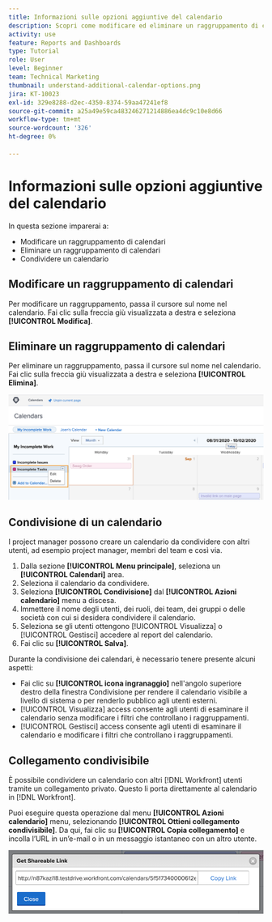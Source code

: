 ```yaml
---
title: Informazioni sulle opzioni aggiuntive del calendario
description: Scopri come modificare ed eliminare un raggruppamento di calendari e come condividere un calendario.
activity: use
feature: Reports and Dashboards
type: Tutorial
role: User
level: Beginner
team: Technical Marketing
thumbnail: understand-additional-calendar-options.png
jira: KT-10023
exl-id: 329e8288-d2ec-4350-8374-59aa47241ef8
source-git-commit: a25a49e59ca483246271214886ea4dc9c10e8d66
workflow-type: tm+mt
source-wordcount: '326'
ht-degree: 0%

---
```


# Informazioni sulle opzioni aggiuntive del calendario

In questa sezione imparerai a:

* Modificare un raggruppamento di calendari
* Eliminare un raggruppamento di calendari
* Condividere un calendario

## Modificare un raggruppamento di calendari

Per modificare un raggruppamento, passa il cursore sul nome nel calendario. Fai clic sulla freccia giù visualizzata a destra e seleziona **[!UICONTROL Modifica]**.

## Eliminare un raggruppamento di calendari

Per eliminare un raggruppamento, passa il cursore sul nome nel calendario. Fai clic sulla freccia giù visualizzata a destra e seleziona **[!UICONTROL Elimina]**.

![Immagine di una schermata che mostra l&#39;opzione Elimina raggruppamento calendari](assets/calendar-3-0.png)

## Condivisione di un calendario

I project manager possono creare un calendario da condividere con altri utenti, ad esempio project manager, membri del team e così via.

1. Dalla sezione **[!UICONTROL Menu principale]**, seleziona un **[!UICONTROL Calendari]** area.
1. Seleziona il calendario da condividere.
1. Seleziona **[!UICONTROL Condivisione]** dal **[!UICONTROL Azioni calendario]** menu a discesa.
1. Immettere il nome degli utenti, dei ruoli, dei team, dei gruppi o delle società con cui si desidera condividere il calendario.
1. Seleziona se gli utenti ottengono [!UICONTROL Visualizza] o [!UICONTROL Gestisci] accedere al report del calendario.
1. Fai clic su **[!UICONTROL Salva]**.

Durante la condivisione dei calendari, è necessario tenere presente alcuni aspetti:

* Fai clic su **[!UICONTROL icona ingranaggio]** nell&#39;angolo superiore destro della finestra Condivisione per rendere il calendario visibile a livello di sistema o per renderlo pubblico agli utenti esterni.
* [!UICONTROL Visualizza] access consente agli utenti di esaminare il calendario senza modificare i filtri che controllano i raggruppamenti.
* [!UICONTROL Gestisci] access consente agli utenti di esaminare il calendario e modificare i filtri che controllano i raggruppamenti.

## Collegamento condivisibile

È possibile condividere un calendario con altri [!DNL Workfront] utenti tramite un collegamento privato. Questo li porta direttamente al calendario in [!DNL Workfront].

Puoi eseguire questa operazione dal menu **[!UICONTROL Azioni calendario]** menu, selezionando **[!UICONTROL Ottieni collegamento condivisibile]**. Da qui, fai clic su **[!UICONTROL Copia collegamento]** e incolla l’URL in un’e-mail o in un messaggio istantaneo con un altro utente.

![Immagine di un [!UICONTROL Ottieni collegamento condivisibile] screen](assets/calendar-3-1.png)
